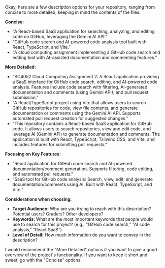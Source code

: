 Okay, here are a few description options for your repository, ranging from concise to more detailed, keeping in mind the contents of the files:

**Concise:**

*   "A React-based SaaS application for searching, analyzing, and editing code on GitHub, leveraging the Gemini AI API."
*   "GitHub code search and AI-powered code analysis tool built with React, TypeScript, and Vite."
*   "A cloud computing assignment implementing a GitHub code search and editing tool with AI-assisted documentation and commenting features."

**More Detailed:**

*   "SC4052 Cloud Computing Assignment 2: A React application providing a SaaS interface for GitHub code search, editing, and AI-powered code analysis. Features include code search with filtering, AI-generated documentation and comments (using Gemini API), and pull request submission."
*   "A React/TypeScript project using Vite that allows users to search GitHub repositories for code, view file contents, and generate documentation or comments using the Gemini AI API.  Supports automated pull request creation for suggested changes."
*   "This repository contains a React-based SaaS application for GitHub code. It allows users to search repositories, view and edit code, and leverage AI (Gemini API) to generate documentation and comments. The application is built with React, TypeScript, Tailwind CSS, and Vite, and includes features for submitting pull requests."

**Focusing on Key Features:**

*   "React application for GitHub code search and AI-powered documentation/comment generation. Supports filtering, code editing, and automated pull requests."
*   "SaaS tool for GitHub code analysis: Search, view, edit, and generate documentation/comments using AI. Built with React, TypeScript, and Vite."

**Considerations when choosing:**

*   **Target Audience:** Who are you trying to reach with this description?  Potential users?  Graders?  Other developers?
*   **Keywords:** What are the most important keywords that people would use to search for this project? (e.g., "GitHub code search," "AI code analysis," "React SaaS")
*   **Level of Detail:** How much information do you want to convey in the description?

I would recommend the "More Detailed" options if you want to give a good overview of the project's functionality. If you want to keep it short and sweet, go with the "Concise" options.
